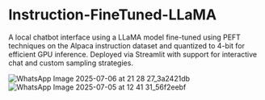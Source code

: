 # Instruction-FineTuned-LLaMA

A local chatbot interface using a LLaMA model fine-tuned using PEFT techniques on the Alpaca instruction dataset and quantized to 4-bit for efficient GPU inference. Deployed via Streamlit with support for interactive chat and custom sampling strategies.

![WhatsApp Image 2025-07-06 at 21 28 27_3a2421db](https://github.com/user-attachments/assets/6d81a121-c50d-4447-a75c-057c2d144ec5)
![WhatsApp Image 2025-07-05 at 12 41 31_56f2eebf](https://github.com/user-attachments/assets/6674bd07-630a-49e8-975e-cc30c14d5b36)

